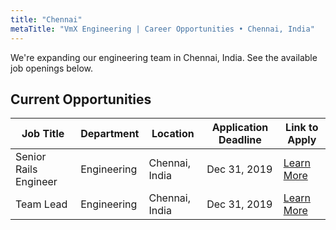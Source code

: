 ```yaml
---
title: "Chennai"
metaTitle: "VmX Engineering | Career Opportunities • Chennai, India"
---
```


We're expanding our engineering team in Chennai, India. See the available job openings below.

## Current Opportunities

| Job Title             | Department  | Location          | Application Deadline | Link to Apply                                        |
| --------------------- | ----------- | ----------------- | -------------------- | ---------------------------------------------------- |
| Senior Rails Engineer | Engineering | Chennai, India   | Dec 31, 2019          | [Learn More](/careers/chennai/senior-rails-engineer) |
| Team Lead             | Engineering | Chennai, India   | Dec 31, 2019          | [Learn More](/careers/chennai/engineering-lead) |
